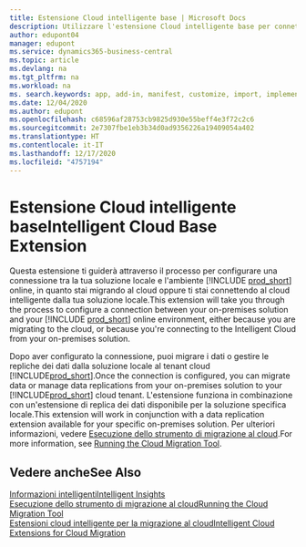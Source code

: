 ```yaml
---
title: Estensione Cloud intelligente base | Microsoft Docs
description: Utilizzare l'estensione Cloud intelligente base per connettere la soluzione locale a Business Central (online).
author: edupont04
manager: edupont
ms.service: dynamics365-business-central
ms.topic: article
ms.devlang: na
ms.tgt_pltfrm: na
ms.workload: na
ms. search.keywords: app, add-in, manifest, customize, import, implement
ms.date: 12/04/2020
ms.author: edupont
ms.openlocfilehash: c68596af28753cb9825d930e55beff4e3f72c2c6
ms.sourcegitcommit: 2e7307fbe1eb3b34d0ad9356226a19409054a402
ms.translationtype: HT
ms.contentlocale: it-IT
ms.lasthandoff: 12/17/2020
ms.locfileid: "4757194"
---
```

# <a name="intelligent-cloud-base-extension"></a><span data-ttu-id="f042c-103">Estensione Cloud intelligente base</span><span class="sxs-lookup"><span data-stu-id="f042c-103">Intelligent Cloud Base Extension</span></span>

<span data-ttu-id="f042c-104">Questa estensione ti guiderà attraverso il processo per configurare una connessione tra la tua soluzione locale e l'ambiente [!INCLUDE [prod_short](includes/prod_short.md)] online, in quanto stai migrando al cloud oppure ti stai connettendo al cloud intelligente dalla tua soluzione locale.</span><span class="sxs-lookup"><span data-stu-id="f042c-104">This extension will take you through the process to configure a connection between your on-premises solution and your [!INCLUDE [prod_short](includes/prod_short.md)] online environment, either because you are migrating to the cloud, or because you're connecting to the Intelligent Cloud from your on-premises solution.</span></span>  

<span data-ttu-id="f042c-105">Dopo aver configurato la connessione, puoi migrare i dati o gestire le repliche dei dati dalla soluzione locale al tenant cloud [!INCLUDE[prod_short](includes/prod_short.md)].</span><span class="sxs-lookup"><span data-stu-id="f042c-105">Once the connection is configured, you can migrate data or manage data replications from your on-premises solution to your [!INCLUDE[prod_short](includes/prod_short.md)] cloud tenant.</span></span> <span data-ttu-id="f042c-106">L'estensione funziona in combinazione con un'estensione di replica dei dati disponibile per la soluzione specifica locale.</span><span class="sxs-lookup"><span data-stu-id="f042c-106">This extension will work in conjunction with a data replication extension available for your specific on-premises solution.</span></span> <span data-ttu-id="f042c-107">Per ulteriori informazioni, vedere [Esecuzione dello strumento di migrazione al cloud](/dynamics365/business-central/dev-itpro/administration/migration-tool).</span><span class="sxs-lookup"><span data-stu-id="f042c-107">For more information, see [Running the Cloud Migration Tool](/dynamics365/business-central/dev-itpro/administration/migration-tool).</span></span>  

## <a name="see-also"></a><span data-ttu-id="f042c-108">Vedere anche</span><span class="sxs-lookup"><span data-stu-id="f042c-108">See Also</span></span>

[<span data-ttu-id="f042c-109">Informazioni intelligenti</span><span class="sxs-lookup"><span data-stu-id="f042c-109">Intelligent Insights</span></span>](about-intelligent-cloud.md)  
[<span data-ttu-id="f042c-110">Esecuzione dello strumento di migrazione al cloud</span><span class="sxs-lookup"><span data-stu-id="f042c-110">Running the Cloud Migration Tool</span></span>](/dynamics365/business-central/dev-itpro/administration/migration-tool)  
[<span data-ttu-id="f042c-111">Estensioni cloud intelligente per la migrazione al cloud</span><span class="sxs-lookup"><span data-stu-id="f042c-111">Intelligent Cloud Extensions for Cloud Migration</span></span>](ui-extensions-data-replication.md)  

